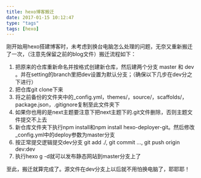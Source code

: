 ```yaml
---
title: hexo博客搬迁
date: 2017-01-15 10:12:47
type: "tags"
tags: [hexo]
---
```

刚开始用hexo搭建博客时，未考虑到换台电脑怎么处理的问题，无奈又重新搬迁了一次，（注意先保留之前的blog文件）搬迁流程如下：
1. 把原来的仓库重新命名并按格式创建新仓库，然后建两个分支 master 和 dev 。并在setting的branch里把dev设置为默认分支；（确保以下几步在dev分之下进行）
2. 把仓库git clone下来
3. 将之前备份的文件夹中的_config.yml，themes/，source/，scaffolds/，package.json，.gitignore复制至此文件夹下
4. 如果你也用的是next主题要注意下把next主题下的.git文件删除，否则主题文件提交不上去
5. 新仓库文件夹下执行npm install和npm install hexo-deployer-git。然后修改_config.yml中的deploy参数为master分支
6. 按正常提交逻辑提交dev分支 git add ./, git commit ..., git push origin dev:dev
7. 执行hexo g -d就可以发布静态网站到master分支上了


至此，搬迁就算完成了。源文件在dev分支上以后就不用怕换电脑了，耶耶耶！